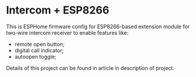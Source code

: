 # Intercom + ESP8266

This is ESPHome firmware config for ESP8266-based extension module for two-wire intercom receiver to enable features like:

- remote open button;
- digital call indicator;
- autoopen toggle;

Details of this project can be found in article in description of project.

